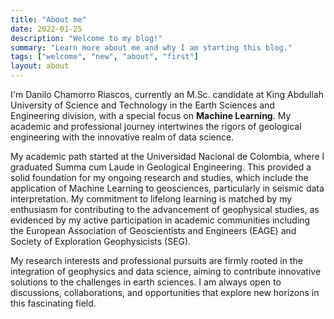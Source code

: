 ```yaml
---
title: "About me"
date: 2022-01-25
description: "Welcome to my blog!"
summary: "Learn more about me and why I am starting this blog."
tags: ["welcome", "new", "about", "first"]
layout: about
---
```


I'm Danilo Chamorro Riascos, currently an M.Sc. candidate at King Abdullah University of Science and Technology in the Earth Sciences and Engineering division, with a special focus on **Machine Learning**. My academic and professional journey intertwines the rigors of geological engineering with the innovative realm of data science.

My academic path started at the Universidad Nacional de Colombia, where I graduated Summa cum Laude in Geological Engineering. This provided a solid foundation for my ongoing research and studies, which include the application of Machine Learning to geosciences, particularly in seismic data interpretation. My commitment to lifelong learning is matched by my enthusiasm for contributing to the advancement of geophysical studies, as evidenced by my active participation in academic communities including the European Association of Geoscientists and Engineers (EAGE) and Society of Exploration Geophysicists (SEG).

My research interests and professional pursuits are firmly rooted in the integration of geophysics and data science, aiming to contribute innovative solutions to the challenges in earth sciences. I am always open to discussions, collaborations, and opportunities that explore new horizons in this fascinating field.